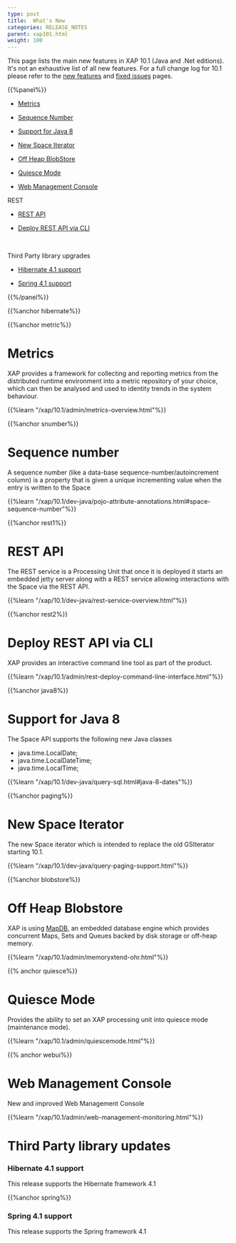 ```yaml
---
type: post
title:  What's New
categories: RELEASE_NOTES
parent: xap101.html
weight: 100
---
```


This page lists the main new features in XAP 10.1 (Java and .Net editions). It's not an exhaustive list of all new features. For a full change log for 10.1 please refer to the [new features](./101new-features.html) and [fixed issues](./101fixed-issues.html) pages.


{{%panel%}}

- [Metrics](#metrics)

- [Sequence Number](#snumber)

- [Support for Java 8](#java8)

- [New Space Iterator](#paging)

- [Off Heap BlobStore](#blobstore)

- [Quiesce Mode](#quiesce)

- [Web Management Console](#webui)



REST

- [REST API](#rest1)

- [Deploy REST API via CLI](#rest2)


<br>

Third Party library upgrades

- [Hibernate  4.1 support](#hibernate)

- [Spring  4.1 support](#spring)

{{%/panel%}}




{{%anchor hibernate%}}


{{%anchor metric%}}

# Metrics

XAP provides a framework for collecting and reporting metrics from the distributed runtime environment into a metric repository of your choice, which can then be analysed and used to identity trends in the system behaviour.

{{%learn "/xap/10.1/admin/metrics-overview.html"%}}


{{%anchor snumber%}}

# Sequence number

A sequence number (like a data-base sequence-number/autoincrement column) is a property that is given a unique incrementing value when the entry is written to the Space

{{%learn "/xap/10.1/dev-java/pojo-attribute-annotations.html#space-sequence-number"%}}


{{%anchor rest1%}}

# REST API

The REST service is a Processing Unit that once it is deployed it starts an embedded jetty server along with a REST service allowing interactions with the Space via the REST API.

{{%learn "/xap/10.1/dev-java/rest-service-overview.html"%}}


{{%anchor rest2%}}

# Deploy REST API via CLI
XAP provides an interactive command line tool as part of the product.

{{%learn "/xap/10.1/admin/rest-deploy-command-line-interface.html"%}}


{{%anchor java8%}}

# Support for Java 8

The Space API supports the following new Java classes

- java.time.LocalDate;
- java.time.LocalDateTime;
- java.time.LocalTime;

{{%learn "/xap/10.1/dev-java/query-sql.html#java-8-dates"%}}

{{%anchor paging%}}

# New Space Iterator

The new Space iterator which is intended to replace the old GSIterator starting 10.1.

{{%learn "/xap/10.1/dev-java/query-paging-support.html"%}}

{{%anchor blobstore%}}

# Off Heap Blobstore

XAP is using [MapDB](http://www.mapdb.org/), an embedded database engine which provides concurrent Maps, Sets and Queues backed by disk storage or off-heap memory.

{{%learn "/xap/10.1/admin/memoryxtend-ohr.html"%}}


{{% anchor quiesce%}}

# Quiesce Mode

Provides the ability to set an XAP processing unit into quiesce mode (maintenance mode).

{{%learn "/xap/10.1/admin/quiescemode.html"%}}


{{% anchor webui%}}

# Web Management Console

New and improved Web Management Console

{{%learn "/xap/10.1/admin/web-management-monitoring.html"%}}


# Third Party library updates

### Hibernate 4.1 support

This release supports the Hibernate framework 4.1

{{%anchor spring%}}

### Spring 4.1 support

This release supports the Spring framework 4.1
